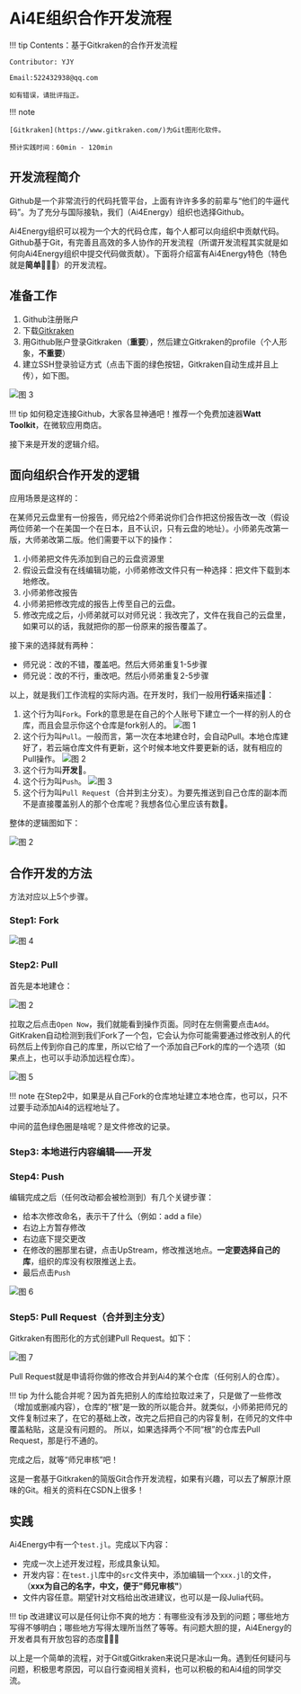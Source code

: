 # Ai4E组织合作开发流程

!!! tip
    Contents：基于Gitkraken的合作开发流程

    Contributor: YJY

    Email:522432938@qq.com

    如有错误，请批评指正。

!!! note

    [Gitkraken](https://www.gitkraken.com/)为Git图形化软件。

    预计实践时间：60min - 120min

## 开发流程简介

Github是一个非常流行的代码托管平台，上面有许许多多的前辈与“他们的牛逼代码”。为了充分与国际接轨，我们（Ai4Energy）组织也选择Github。

Ai4Energy组织可以视为一个大的代码仓库，每个人都可以向组织中贡献代码。Github基于Git，有完善且高效的多人协作的开发流程（所谓开发流程其实就是如何向Ai4Energy组织中提交代码做贡献）。下面将介绍富有Ai4Energy特色（特色就是**简单**🤣🤣🤣）的开发流程。

## 准备工作

1. Github注册账户
2. 下载[Gitkraken](https://www.gitkraken.com/)
3. 用Github账户登录Gitkraken（**重要**），然后建立Gitkraken的profile（个人形象，**不重要**）
4. 建立SSH登录验证方式（点击下面的绿色按钮，Gitkraken自动生成并且上传），如下图。

![图 3](../assets/gitworkflow-18-05.png)  

!!! tip
    如何稳定连接Github，大家各显神通吧！推荐一个免费加速器**Watt Toolkit**，在微软应用商店。

接下来是开发的逻辑介绍。

## 面向组织合作开发的逻辑

应用场景是这样的：

在某师兄云盘里有一份报告，师兄给2个师弟说你们合作把这份报告改一改（假设两位师弟一个在美国一个在日本，且不认识，只有云盘的地址）。小师弟先改第一版，大师弟改第二版。他们需要干以下的操作：

1. 小师弟把文件先添加到自己的云盘资源里
2. 假设云盘没有在线编辑功能，小师弟修改文件只有一种选择：把文件下载到本地修改。
3. 小师弟修改报告
4. 小师弟把修改完成的报告上传至自己的云盘。
5. 修改完成之后，小师弟就可以对师兄说：我改完了，文件在我自己的云盘里，如果可以的话，我就把你的那一份原来的报告覆盖了。

接下来的选择就有两种：

* 师兄说：改的不错，覆盖吧。然后大师弟重复1-5步骤
* 师兄说：改的不行，重改吧。然后小师弟重复2-5步骤

以上，就是我们工作流程的实际内涵。在开发时，我们一般用**行话**来描述🤣：

1. 这个行为叫`Fork`。Fork的意思是在自己的个人账号下建立一个一样的别人的仓库，而且会显示你这个仓库是fork别人的。
![图 1](../assets/gitworkflow-09-32.png)  
2. 这个行为叫`Pull`。一般而言，第一次在本地建仓时，会自动Pull。本地仓库建好了，若云端仓库文件有更新，这个时候本地文件要更新的话，就有相应的Pull操作。
![图 2](../assets/gitworkflow-09-36.png)  
3. 这个行为叫**开发**🤣。
4. 这个行为叫`Push`。
![图 3](../assets/gitworkflow-09-41.png)  
5. 这个行为叫`Pull Request`（合并到主分支）。为要先推送到自己仓库的副本而不是直接覆盖别人的那个仓库呢？我想各位心里应该有数🤣。

整体的逻辑图如下：

![图 2](../assets/gitworkflow-11-58.png)  

## 合作开发的方法

方法对应以上5个步骤。

### Step1: Fork

![图 4](../assets/gitworkflow-18-22.png)  

### Step2: Pull

首先是本地建仓：

![图 2](../assets/gitWorkFlow_1.gif)

拉取之后点击`Open Now`，我们就能看到操作页面。同时在左侧需要点击`Add`。GitKraken自动检测到我们Fork了一个包，它会认为你可能需要通过修改别人的代码然后上传到你自己的库里，所以它给了一个添加自己Fork的库的一个选项（如果点上，也可以手动添加远程仓库）。

![图 5](../assets/gitWorkFlow_2.gif)

!!! note
    在Step2中，如果是从自己Fork的仓库地址建立本地仓库，也可以，只不过要手动添加Ai4的远程地址了。

中间的蓝色绿色圈是啥呢？是文件修改的记录。

### Step3: 本地进行内容编辑——开发

### Step4: Push

编辑完成之后（任何改动都会被检测到）有几个关键步骤：

* 给本次修改命名，表示干了什么（例如：add a file）
* 右边上方暂存修改
* 右边底下提交更改
* 在修改的圈那里右键，点击UpStream，修改推送地点。**一定要选择自己的库**，组织的库没有权限推送上去。
* 最后点击`Push`

![图 6](../assets/gitWorkFlow_3.gif)

### Step5: Pull Request（合并到主分支）

Gitkraken有图形化的方式创建Pull Request。如下：

![图 7](../assets/gitWorkFlow_4.gif)

Pull Request就是申请将你做的修改合并到Ai4的某个仓库（任何别人的仓库）。

!!! tip
    为什么能合并呢？因为首先把别人的库给拉取过来了，只是做了一些修改（增加或删减内容），仓库的“根”是一致的所以能合并。就类似，小师弟把师兄的文件复制过来了，在它的基础上改，改完之后把自己的内容复制，在师兄的文件中覆盖粘贴，这是没有问题的。
    所以，如果选择两个不同“根”的仓库去Pull Request，那是行不通的。

完成之后，就等“师兄审核”吧！

这是一套基于Gitkraken的简版Git合作开发流程，如果有兴趣，可以去了解原汁原味的Git。相关的资料在CSDN上很多！

## 实践

Ai4Energy中有一个`test.jl`。完成以下内容：

* 完成一次上述开发过程，形成具象认知。
* 开发内容：在`test.jl`库中的`src`文件夹中，添加编辑一个`xxx.jl`的文件，（**xxx为自己的名字，中文，便于"师兄审核"**）
* 文件内容任意。期望针对文档给出改进建议，也可以是一段Julia代码。

!!! tip
    改进建议可以是任何让你不爽的地方：有哪些没有涉及到的问题；哪些地方写得不够明白；哪些地方写得太理所当然了等等。有问题大胆的提，Ai4Energy的开发者具有开放包容的态度🤝🤝🤝

以上是一个简单的流程，对于Git或Gitkraken来说只是冰山一角。遇到任何疑问与问题，积极思考原因，可以自行查阅相关资料，也可以积极的和Ai4组的同学交流。
